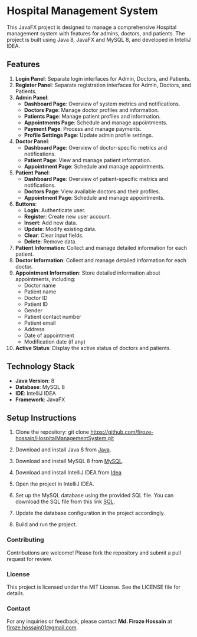# Hospital Management System

This JavaFX project is designed to manage a comprehensive Hospital management system with features for admins, doctors, and patients. The project is built using Java 8, JavaFX and MySQL 8, and developed in IntelliJ IDEA.

## Features

1. **Login Panel**: Separate login interfaces for Admin, Doctors, and Patients.
2. **Register Panel**: Separate registration interfaces for Admin, Doctors, and Patients.
3. **Admin Panel**:
    - **Dashboard Page**: Overview of system metrics and notifications.
    - **Doctors Page**: Manage doctor profiles and information.
    - **Patients Page**: Manage patient profiles and information.
    - **Appointments Page**: Schedule and manage appointments.
    - **Payment Page**: Process and manage payments.
    - **Profile Settings Page**: Update admin profile settings.
4. **Doctor Panel**:
    - **Dashboard Page**: Overview of doctor-specific metrics and notifications.
    - **Patient Page**: View and manage patient information.
    - **Appointment Page**: Schedule and manage appointments.
5. **Patient Panel**:
    - **Dashboard Page**: Overview of patient-specific metrics and notifications.
    - **Doctors Page**: View available doctors and their profiles.
    - **Appointment Page**: Schedule and manage appointments.
6. **Buttons**:
    - **Login**: Authenticate user.
    - **Register**: Create new user account.
    - **Insert**: Add new data.
    - **Update**: Modify existing data.
    - **Clear**: Clear input fields.
    - **Delete**: Remove data.
7. **Patient Information**: Collect and manage detailed information for each patient.
8. **Doctor Information**: Collect and manage detailed information for each doctor.
9. **Appointment Information**: Store detailed information about appointments, including:
    - Doctor name
    - Patient name
    - Doctor ID
    - Patient ID
    - Gender
    - Patient contact number
    - Patient email
    - Address
    - Date of appointment
    - Modification date (if any)
10. **Active Status**: Display the active status of doctors and patients.

## Technology Stack

- **Java Version**: 8
- **Database**: MySQL 8
- **IDE**: IntelliJ IDEA
- **Framework**: JavaFX

## Setup Instructions

1. Clone the repository:
   git clone https://github.com/firoze-hossain/HospitalManagementSystem.git

2. Download and install Java 8 from [Java](https://www.oracle.com/java/technologies/javase/javase8-archive-downloads.html "Java").<br>
3. Download and install MySQL 8 from [MySQL](https://dev.mysql.com/downloads/installer/ "MySQL"). <br>

4. Download and install IntelliJ IDEA  from [Idea](https://www.jetbrains.com/idea/download/ "Idea")<br>
5. Open the project in IntelliJ IDEA. <br>

6. Set up the MySQL database using the provided SQL file. You can download the SQL file from this link [SQL](https://github.com/firoze-hossain/HospitalManagementSystem/blob/master/src/com/roze/libAndDb/hospital.sql "SQL"). <br>

7. Update the database configuration in the project accordingly. <br>

8. Build and run the project. <br>

### Contributing<br>
Contributions are welcome! Please fork the repository and submit a pull request for review.<br>

### License<br>
This project is licensed under the MIT License. See the LICENSE file for details.<br>

### Contact<br>
For any inquiries or feedback, please contact **Md. Firoze Hossain** at firoze.hossain01@gmail.com.
